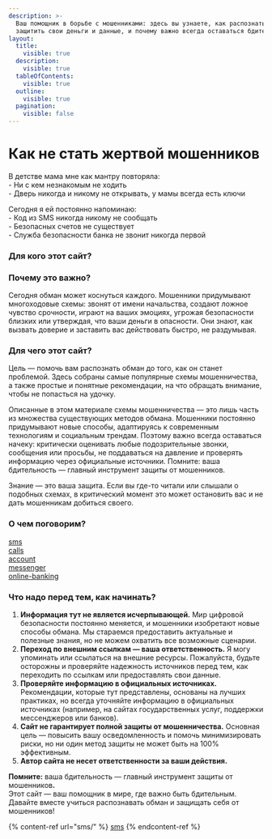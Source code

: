 ```yaml
---
description: >-
  Ваш помощник в борьбе с мошенниками: здесь вы узнаете, как распознать обман,
  защитить свои деньги и данные, и почему важно всегда оставаться бдительным
layout:
  title:
    visible: true
  description:
    visible: true
  tableOfContents:
    visible: true
  outline:
    visible: true
  pagination:
    visible: false
---
```


# Как не стать жертвой мошенников

В детстве мама мне как мантру повторяла:\
\- Ни с кем незнакомым не ходить\
\- Дверь никогда и никому не открывать, у мамы всегда есть ключи

Сегодня я ей постоянно напоминаю:\
\- Код из SMS никогда никому не сообщать\
\- Безопасных счетов не существует\
\- Служба безопасности банка не звонит никогда первой

### **Для кого этот сайт?**



### **Почему это важно?**

Сегодня обман может коснуться каждого. Мошенники придумывают многоходовые схемы: звонят от имени начальства, создают ложное чувство срочности, играют на ваших эмоциях, угрожая безопасности близких или утверждая, что ваши деньги в опасности. Они знают, как вызвать доверие и заставить вас действовать быстро, не раздумывая.

### **Для чего этот сайт?**

Цель — помочь вам распознать обман до того, как он станет проблемой. Здесь собраны самые популярные схемы мошенничества, а также простые и понятные рекомендации, на что обращать внимание, чтобы не попасться на удочку.

Описанные в этом материале схемы мошенничества — это лишь часть из множества существующих методов обмана. Мошенники постоянно придумывают новые способы, адаптируясь к современным технологиям и социальным трендам. Поэтому важно всегда оставаться начеку: критически оценивать любые подозрительные звонки, сообщения или просьбы, не поддаваться на давление и проверять информацию через официальные источники. Помните: ваша бдительность — главный инструмент защиты от мошенников.

Знание — это ваша защита. Если вы где-то читали или слышали о подобных схемах, в критический момент это может остановить вас и не дать мошенникам добиться своего.

### **О чем поговорим?**

[sms](sms/ "mention")\
[calls](calls/ "mention")\
[account](account/ "mention")\
[messenger](messenger/ "mention")\
[online-banking](online-banking/ "mention")

### Что надо перед тем, как начинать?

1. **Информация тут не является исчерпывающей.** Мир цифровой безопасности постоянно меняется, и мошенники изобретают новые способы обмана. Мы стараемся предоставить актуальные и полезные знания, но не можем охватить все возможные сценарии.
2. **Переход по внешним ссылкам — ваша ответственность.** Я могу упоминать или ссылаться на внешние ресурсы. Пожалуйста, будьте осторожны и проверяйте надежность источников перед тем, как переходить по ссылкам или предоставлять свои данные.
3. **Проверяйте информацию в официальных источниках.** Рекомендации, которые тут представлены, основаны на лучших практиках, но всегда уточняйте информацию в официальных источниках (например, на сайтах государственных услуг, поддержки мессенджеров или банков).
4. **Сайт не гарантирует полной защиты от мошенничества.** Основная цель — повысить вашу осведомленность и помочь минимизировать риски, но ни один метод защиты не может быть на 100% эффективным.
5. **Автор сайта не несет ответственности за ваши действия.**&#x20;

**Помните:** ваша бдительность — главный инструмент защиты от мошеннико&#x432;**.**\
Этот сайт — ваш помощник в мире, где важно быть бдительным. Давайте вместе учиться распознавать обман и защищать себя от мошенников!

{% content-ref url="sms/" %}
[sms](sms/)
{% endcontent-ref %}

